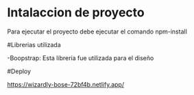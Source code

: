 # Intalaccion de proyecto

Para ejecutar el proyecto debe ejecutar el comando npm-install 

#Librerias utilizada

-Boopstrap: Esta libreria fue utilizada para el diseño 

#Deploy 

https://wizardly-bose-72bf4b.netlify.app/


